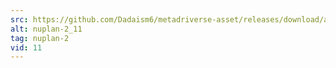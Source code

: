 ```yaml
---
src: https://github.com/Dadaism6/metadriverse-asset/releases/download/assetsv1.0.2/nuplan-2_11.mp4
alt: nuplan-2_11
tag: nuplan-2
vid: 11
---
```

